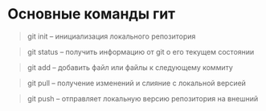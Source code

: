 # Основные команды гит

>git init – инициализация локального репозитория

>git status – получить информацию от git о его текущем состоянии

>git add – добавить файл или файлы к следующему коммиту

>git pull – получение изменений и слияние с локальной версией

>git push – отправляет локальную версию репозитория на внешний

